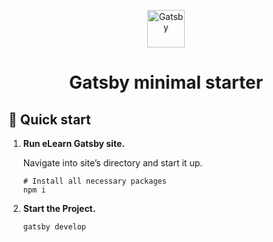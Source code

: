 <p align="center">
  <a href="https://www.gatsbyjs.com/?utm_source=starter&utm_medium=readme&utm_campaign=minimal-starter">
    <img alt="Gatsby" src="https://www.gatsbyjs.com/Gatsby-Monogram.svg" width="60" />
  </a>
</p>
<h1 align="center">
  Gatsby minimal starter
</h1>

## 🚀 Quick start

1.  **Run eLearn Gatsby site.**

    Navigate into site’s directory and start it up.

    ```shell
    # Install all necessary packages 
    npm i
    ```

2.  **Start the Project.**

    ```shell
    gatsby develop
    ```

